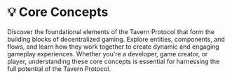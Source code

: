 # 💡 Core Concepts

Discover the foundational elements of the Tavern Protocol that form the building blocks of decentralized gaming. Explore entities, components, and flows, and learn how they work together to create dynamic and engaging gameplay experiences. Whether you're a developer, game creator, or player, understanding these core concepts is essential for harnessing the full potential of the Tavern Protocol.
